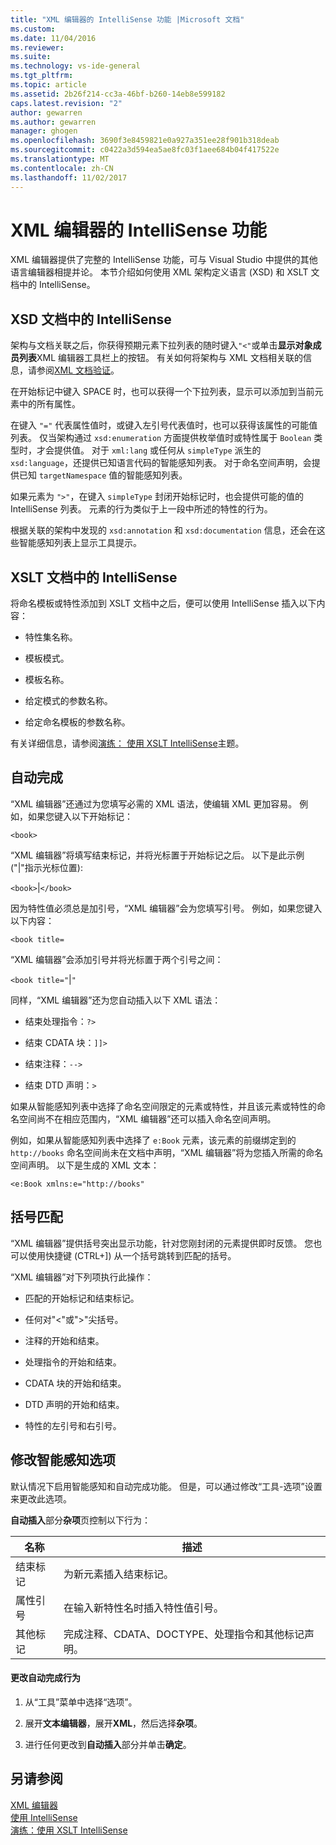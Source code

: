 ```yaml
---
title: "XML 编辑器的 IntelliSense 功能 |Microsoft 文档"
ms.custom: 
ms.date: 11/04/2016
ms.reviewer: 
ms.suite: 
ms.technology: vs-ide-general
ms.tgt_pltfrm: 
ms.topic: article
ms.assetid: 2b26f214-cc3a-46bf-b260-14eb8e599182
caps.latest.revision: "2"
author: gewarren
ms.author: gewarren
manager: ghogen
ms.openlocfilehash: 3690f3e8459821e0a927a351ee28f901b318deab
ms.sourcegitcommit: c0422a3d594ea5ae8fc03f1aee684b04f417522e
ms.translationtype: MT
ms.contentlocale: zh-CN
ms.lasthandoff: 11/02/2017
---
```

# <a name="xml-editor-intellisense-features"></a>XML 编辑器的 IntelliSense 功能
XML 编辑器提供了完整的 IntelliSense 功能，可与 Visual Studio 中提供的其他语言编辑器相提并论。 本节介绍如何使用 XML 架构定义语言 (XSD) 和 XSLT 文档中的 IntelliSense。  
  
## <a name="intellisense-in-an-xsd-document"></a>XSD 文档中的 IntelliSense  
 架构与文档关联之后，你获得预期元素下拉列表的随时键入`"<"`或单击**显示对象成员列表**XML 编辑器工具栏上的按钮。 有关如何将架构与 XML 文档相关联的信息，请参阅[XML 文档验证](../xml-tools/xml-document-validation.md)。  
  
 在开始标记中键入 SPACE 时，也可以获得一个下拉列表，显示可以添加到当前元素中的所有属性。  
  
 在键入 `"="` 代表属性值时，或键入左引号代表值时，也可以获得该属性的可能值列表。 仅当架构通过 `xsd:enumeration` 方面提供枚举值时或特性属于 `Boolean` 类型时，才会提供值。 对于 `xml:lang` 或任何从 `simpleType` 派生的 `xsd:language`，还提供已知语言代码的智能感知列表。 对于命名空间声明，会提供已知 `targetNamespace` 值的智能感知列表。  
  
 如果元素为 `">"`，在键入 `simpleType` 封闭开始标记时，也会提供可能的值的 IntelliSense 列表。 元素的行为类似于上一段中所述的特性的行为。  
  
 根据关联的架构中发现的 `xsd:annotation` 和 `xsd:documentation` 信息，还会在这些智能感知列表上显示工具提示。  
  
## <a name="intellisense-in-an-xslt-document"></a>XSLT 文档中的 IntelliSense  
 将命名模板或特性添加到 XSLT 文档中之后，便可以使用 IntelliSense 插入以下内容：  
  
-   特性集名称。  
  
-   模板模式。  
  
-   模板名称。  
  
-   给定模式的参数名称。  
  
-   给定命名模板的参数名称。  
  
有关详细信息，请参阅[演练： 使用 XSLT IntelliSense](../xml-tools/walkthrough-using-xslt-intellisense.md)主题。  
  
## <a name="auto-completion"></a>自动完成  
 “XML 编辑器”还通过为您填写必需的 XML 语法，使编辑 XML 更加容易。 例如，如果您键入以下开始标记：  
  
 `<book>`  
  
 “XML 编辑器”将填写结束标记，并将光标置于开始标记之后。 以下是此示例 ("&#124;"指示光标位置):  
  
 `<book>`&#124;`</book>`  
  
 因为特性值必须总是加引号，“XML 编辑器”会为您填写引号。 例如，如果您键入以下内容：  
  
 `<book title=`  
  
 “XML 编辑器”会添加引号并将光标置于两个引号之间：  
  
 `<book title="`&#124;`"`  
  
 同样，“XML 编辑器”还为您自动插入以下 XML 语法：  
  
-   结束处理指令：`?>`  
  
-   结束 CDATA 块：`]]>`  
  
-   结束注释：`-->`  
  
-   结束 DTD 声明：`>`  
  
如果从智能感知列表中选择了命名空间限定的元素或特性，并且该元素或特性的命名空间尚不在相应范围内，“XML 编辑器”还可以插入命名空间声明。  
  
例如，如果从智能感知列表中选择了 `e:Book` 元素，该元素的前缀绑定到的 `http://books` 命名空间尚未在文档中声明，“XML 编辑器”将为您插入所需的命名空间声明。 以下是生成的 XML 文本：  
  
`<e:Book xmlns:e="http://books"`  
  
## <a name="brace-matching"></a>括号匹配  
 “XML 编辑器”提供括号突出显示功能，针对您刚封闭的元素提供即时反馈。 您也可以使用快捷键 (CTRL+]) 从一个括号跳转到匹配的括号。  
  
 “XML 编辑器”对下列项执行此操作：  
  
-   匹配的开始标记和结束标记。  
  
-   任何对"\<"或">"尖括号。  
  
-   注释的开始和结束。  
  
-   处理指令的开始和结束。  
  
-   CDATA 块的开始和结束。  
  
-   DTD 声明的开始和结束。  
  
-   特性的左引号和右引号。  
  
## <a name="modifying-the-intellisense-options"></a>修改智能感知选项  
 默认情况下启用智能感知和自动完成功能。 但是，可以通过修改“工具-选项”设置来更改此选项。  
  
 **自动插入**部分**杂项**页控制以下行为：  
  
|名称|描述|  
|----------|-----------------|  
|结束标记|为新元素插入结束标记。|  
|属性引号|在输入新特性名时插入特性值引号。|  
|其他标记|完成注释、CDATA、DOCTYPE、处理指令和其他标记声明。|  
  
#### <a name="to-change-the-auto-completion-behavior"></a>更改自动完成行为  
  
1.  从“工具”菜单中选择“选项”。  
  
2.  展开**文本编辑器**，展开**XML**，然后选择**杂项**。  
  
3.  进行任何更改到**自动插入**部分并单击**确定**。  
  
## <a name="see-also"></a>另请参阅  
 [XML 编辑器](../xml-tools/xml-editor.md)   
 [使用 IntelliSense](../ide/using-intellisense.md)   
 [演练：使用 XSLT IntelliSense](../xml-tools/walkthrough-using-xslt-intellisense.md)